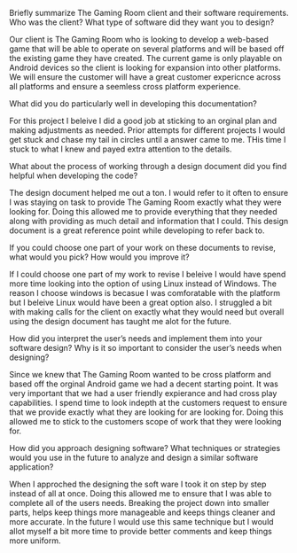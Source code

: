 Briefly summarize The Gaming Room client and their software requirements. Who was the client? What type of software did they want you to design?

Our client is The Gaming Room  who is looking to develop a web-based game that will be able to operate on several platforms and will be based off the existing game they have created. The current game is only playable on Android devices so the client is looking for expansion into other platforms. We will ensure the customer will have a great customer expericnce across all platforms and ensure a seemless cross platform experience.

What did you do particularly well in developing this documentation?

For this project I beleive I did a good job at sticking to an orginal plan and making adjustments as needed. Prior attempts for different projects I would get stuck and chase my tail in circles until a answer came to me. THis time I stuck to what I knew and payed extra attention to the details. 

What about the process of working through a design document did you find helpful when developing the code?

The design document helped me out a ton. I would refer to it often to ensure I was staying on task to provide The Gaming Room exactly what they were looking for.  Doing this allowed me to provide everything that they needed along with providing as much detail and information that I could. This design document is a great reference point while developing to refer back to. 

If you could choose one part of your work on these documents to revise, what would you pick? How would you improve it?

If I could choose one part of my work to revise I beleive I would have spend more time looking into the option of using Linux instead of Windows. The reason I choose windows is becasue I was comforatable with the platform  but I beleive Linux would have been a great option also. I struggled a bit with making calls for the client on exactly what they would need but overall using the design document has taught me alot for the future. 

How did you interpret the user’s needs and implement them into your software design? Why is it so important to consider the user’s needs when designing?

Since we knew that The Gaming Room wanted to be cross platform and based off the orginal Android game we had a decent starting point. It was very important that we had a user friendly expierance  and had cross play capabilities. I spend time to look indepth at the customers request to ensure that we provide exactly what they are looking for are looking for. Doing this allowed me to stick to the customers scope of work that they were looking for. 

How did you approach designing software? What techniques or strategies would you use in the future to analyze and design a similar software application?

When I approched the designing the soft ware I took it on step by step instead of all at once. Doing this allowed me to ensure that I was able to complete all of the users needs. Breaking the project down into smaller parts, helps keep things more manageable and keeps things cleaner and more accurate. In the future I would use this same technique but I would allot myself a bit more time to provide better comments and keep things more uniform. 
